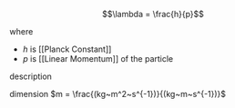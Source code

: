 
$$\lambda = \frac{h}{p}$$

where
- $h$ is [[Planck Constant]] 
- $p$ is [[Linear Momentum]] of the particle


description




dimension
$m = \frac{(kg~m^2~s^{-1})}{(kg~m~s^{-1})}$